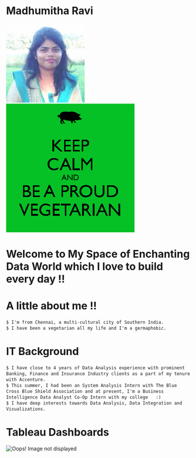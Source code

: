 # Madhumitha Ravi
![Oops! My image](/images/Ravi-Madhumitha-Week-01-Picture-of-Me.png)
![Oops! About Me](/images/Ravi-Madhumitha-Week-01-About-Me.png)

# Welcome to My Space of Enchanting Data World which I love to build every day !! 

# A little about me !!
  	$ I'm from Chennai, a multi-cultural city of Southern India. 
	$ I have been a vegetarian all my life and I'm a germaphobic.
# IT Background
	$ I have close to 4 years of Data Analysis experience with prominent Banking, Finance and Insurance Industry clients as a part of my tenure with Accenture. 
	$ This summer, I had been an System Analysis Intern with The Blue Cross Blue Shield Association and at present, I'm a Business Intelligence Data Analyst Co-Op Intern with my college 	:) 
	$ I have deep interests towards Data Analysis, Data Integration and Visualizations. 

# Tableau Dashboards
![Oops! Image not displayed](/images/Insights_on_Chlamydia_and_Gonorrhea_data_at_HBH.png)

